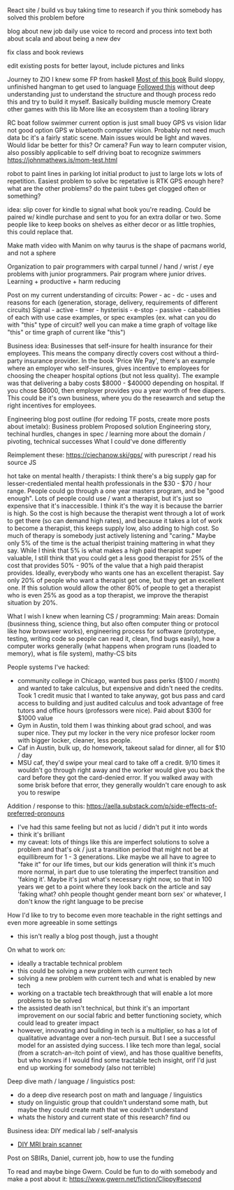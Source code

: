 React site / build vs buy
        taking time to research if you think somebody has solved this problem before

blog about new job daily
        use voice to record and process into text 
        both about scala and about being a new dev

fix class and book reviews

edit existing posts for better layout, include pictures and links


Journey to ZIO
        I knew some FP from haskell
        [Most of this book](https://books.underscore.io/essential-scala/essential-scala.html#getting-started)
        Build sloppy, unfinished hangman to get used to language
        [Followed this](https://scalac.io/blog/introduction-to-programming-with-zio-functional-effects/)
        without deep understanding just to understand the structure and though process
        redo this and try to build it myself. Basically building muscle memory
        Create other games with this lib
        More like an ecosystem than a tooling library

RC boat follow swimmer
        current option is just small buoy
        GPS vs vision
        lidar not good option
        GPS w bluetooth
        computer vision. Probably not need much data bc it's a fairly static scene. Main issues would be light and waves. Would lidar be better for this? Or camera? Fun way to learn computer vision, also possibly applicable to self driving boat to recognize swimmers
				https://johnmathews.is/mom-test.html


robot to paint lines in parking lot
				initial product to just to large lots w lots of repetition. Easiest problem to solve bc repetative
				is RTK GPS enough here?
				what are the other problems? do the paint tubes get clogged often or something? 

idea: slip cover for kindle to signal what book you're reading. Could be paired w/ kindle purchase and sent to you for an extra dollar or two. Some people like to keep books on shelves as either decor or as little trophies, this could replace that.

Make math video with Manim on why taurus is the shape of pacmans world, and not a sphere

Organization to pair programmers with carpal tunnel / hand / wrist / eye problems with junior programmers. Pair program where junior drives. Learning + productive + harm reducing

Post on my current understanding of circuits:
Power
	- ac
	- dc
	- uses and reasons for each (generation, storage, delivery, requirements of different circuits)
Signal
	- active
		- timer
		- hysterisis
		- e-stop
	- passive
	- cababilities of each with use case examples, or spec examples (ex. what can you do with "this" type of circuit? well you can make a time graph of voltage like "this" or time graph of current like "this")

Business idea:
Businesses that self-insure for health insurance for their employees. This means the company directly covers cost without a third-party insurance provider. In the book 'Price We Pay', there's an example where an employer who self-insures, gives incentive to employees for choosing the cheaper hospital options (but not less quality). The example was that delivering a baby costs $8000 - $40000 depending on hospital. If you chose $8000, then employer provides you a year worth of free diapers. This could be it's own business, where you do the reseawrch and setup the right incentives for employees.

Engineering blog post outline (for redoing TF posts, create more posts about imetalx):
Business problem
Proposed solution
Engineering story, techinal hurdles, changes in spec / learning more about the domain / pivoting, technical successes
What I could've done differently

Reimplement these: https://ciechanow.ski/gps/ with purescript / read his source JS

hot take on mental health / therapists: I think there's a big supply gap for lesser-credentialed mental health professionals in the $30 - $70 / hour range. People could go through a one year masters program, and be "good enough". Lots of people could use / want a therapist, but it's just so expensive that it's inaccessible. I think it's the way it is because the barrier is high. So the cost is high because the therapist went through a lot of work to get there (so can demand high rates), and because it takes a lot of work to become a therapist, this keeps supply low, also adding to high cost. So much of therapy is somebody just actively listening and "caring." Maybe only 5% of the time is the actual theripist training mattering in what they say. While I think that 5% is what makes a high paid therapist super valuable, I still think that you could get a less good therapist for 25% of the cost that provides 50% - 90% of the value that a high paid therapist provides. Ideally, everybody who wants one has an excellent therapist. Say only 20% of people who want a therapist get one, but they get an excellent one. If this solution would allow the other 80% of people to get a therapist who is even 25% as good as a top therapist, we improve the therapist situation by 20%. 

What I wish I knew when learning CS / programming:
Main areas: Domain (businness thing, science thing, but also often computer thing or protocol like how browswer works), engineering process for software (prototype, testing, writing code so people can read it, clean, find bugs easily), how a computer works generally (what happens when program runs (loaded to memory), what is file system), mathy-CS bits

People systems I've hacked:
- community college in Chicago, wanted bus pass perks ($100 / month) and wanted to take calculus, but expensive and didn't need the credits. Took 1 credit music that I wanted to take anyway, got bus pass and card access to building and just audited calculus and took advantage of free tutors and office hours (professors were nice). Paid about $300 for $1000 value
- Gym in Austin, told them I was thinking about grad school, and was super nice. They put my locker in the very nice profesor locker room with bigger locker, cleaner, less people. 
- Caf in Austin, bulk up, do homework, takeout salad for dinner, all for $10 / day
- MSU caf, they'd swipe your meal card to take off a credit. 9/10 times it wouldn't go through right away and the worker would give you back the card before they got the card-denied error. If you walked away with some brisk before that error, they generally wouldn't care enough to ask you to reswipe

Addition / response to this: https://aella.substack.com/p/side-effects-of-preferred-pronouns
- I've had this same feeling but not as lucid / didn't put it into words
- think it's brilliant
- my caveat: lots of things like this are imperfect solutions to solve a problem and that's ok / just a transition period that might not be at equillibreum for 1 - 3 generations. Like maybe we all have to agree to "fake it" for our life times, but our kids generation will think it's much more normal, in part due to use tolerating the imperfect transition and 'faking it'. Maybe it's just what's necessary right now, so that in 100 years we get to a point where they look back on the article and say 'faking what? ohh people thought gender meant born sex' or whatever, I don't know the right language to be precise

How I'd like to try to become even more teachable in the right settings and even more agreeable in some settings
- this isn't really a blog post though, just a thought

On what to work on:
- ideally a tractable technical problem
- this could be solving a new problem with current tech
- solving a new problem with current tech and what is enabled by new tech
- working on a tractable tech breakthrough that will enable a lot more problems to be solved 
- the assisted death isn't technical, but think it's an important improvement on our social fabric and better functioning society, which could lead to greater impact
- however, innovating and building in tech is a multiplier, so has a lot of qualitative advantage over a non-tech pursuit. But I see a successful model for an assisted dying success. I like tech more than legal, social (from a scratch-an-itch point of view), and has those qualitive benefits, but who knows if I would find some tractable tech insight, orif I'd just end up working for somebody (also not terrible)


Deep dive math / language / linguistics post:
- do a deep dive research post on math and language / linguistics
- study on linguistic group that couldn't understand some math, but maybe they could create math that we couldn't understand
- whats the history and current state of this research? find ou

Business idea: DIY medical lab / self-analysis
- [DIY MRI brain scanner](https://news.ycombinator.com/item?id=30208083)

Post on SBIRs, Daniel, current job, how to use the funding

To read and maybe binge Gwern. Could be fun to do with somebody and make a post about it: https://www.gwern.net/fiction/Clippy#second
